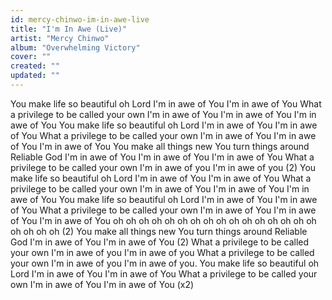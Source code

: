 ```yaml
---
id: mercy-chinwo-im-in-awe-live
title: "I'm In Awe (Live)"
artist: "Mercy Chinwo"
album: "Overwhelming Victory"
cover: ""
created: ""
updated: ""
---
```


You make life so beautiful oh Lord
I'm in awe of You
I'm in awe of You
What a privilege to be called your own I'm in awe of You
I'm in awe of You
I'm in awe of You
You make life so beautiful oh Lord
I'm in awe of You
I'm in awe of You
What a privilege to be called your own I'm in awe of You
I'm in awe of You
I'm in awe of You
You make all things new
You turn things around
Reliable God
I'm in awe of You
I'm in awe of You
I'm in awe of You
What a privilege to be called your own I'm in awe of you
I'm in awe of you (2)
You make life so beautiful oh Lord
I'm in awe of You
I'm in awe of You
What a privilege to be called your own I'm in awe of You
I'm in awe of You
I'm in awe of You
You make life so beautiful oh Lord
I'm in awe of You
I'm in awe of You
What a privilege to be called your own I'm in awe of You
I'm in awe of You
I'm in awe of You
oh oh oh
oh oh oh oh oh
oh oh oh oh oh oh oh oh oh oh oh oh (2)
You make all things new
You turn things around
Reliable God
I'm in awe of You
I'm in awe of You (2)
What a privilege to be called your own I'm in awe of you
I'm in awe of you
What a privilege to be called your own I'm in awe of you
I'm in awe of you.
You make life so beautiful oh Lord
I'm in awe of You
I'm in awe of You
What a privilege to be called your own I'm in awe of You
I'm in awe of You (x2)